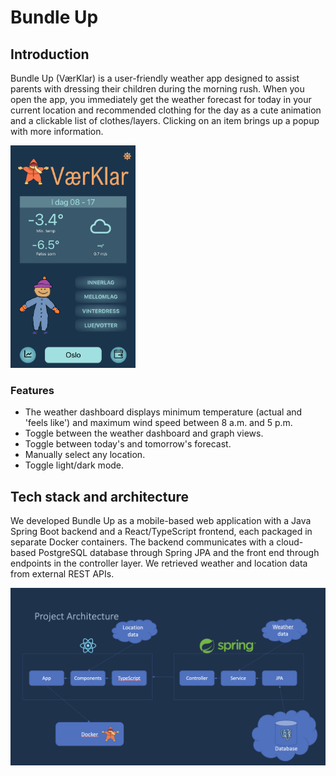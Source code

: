 # Bundle Up

## Introduction
Bundle Up (VærKlar) is a user-friendly weather app designed to assist parents with dressing their children during the morning rush.
When you open the app, you immediately get the weather forecast for today in your current location and recommended clothing for the day as a cute animation and a clickable list of clothes/layers.
Clicking on an item brings up a popup with more information.

<img src="app/public/bundle-up-screenshot.png" alt="Bundle Up screenshot" width="200px" ></img>

### Features
- The weather dashboard displays minimum temperature (actual and 'feels like') and maximum wind speed between 8 a.m. and 5 p.m.
- Toggle between the weather dashboard and graph views.
- Toggle between today's and tomorrow's forecast.
- Manually select any location.
- Toggle light/dark mode.

## Tech stack and architecture
We developed Bundle Up as a mobile-based web application with a Java Spring Boot backend and a React/TypeScript frontend, each packaged in separate Docker containers. The backend communicates with a cloud-based PostgreSQL database through Spring JPA and the front end through endpoints in the controller layer. We retrieved weather and location data from external REST APIs.

<img src="app/public/project-architecture.png" alt="Project architecture. Diagram"></img>
